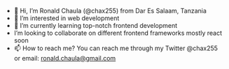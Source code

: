 - 👋 Hi, I’m Ronald Chaula (@chax255) from Dar Es Salaam, Tanzania
- 👀 I’m interested in web development
- 🌱 I’m currently learning top-notch frontend development
- I’m looking to collaborate on different frontend frameworks mostly react soon
- 📫 How to reach me? You can reach me through my Twitter @chax255 or email: ronald.chaula@gmail.com

<!---
chax255/chax255 is a ✨ special ✨ repository because its `README.md` (this file) appears on your GitHub profile.
You can click the Preview link to take a look at your changes.
--->
